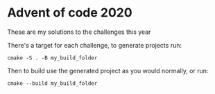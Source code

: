# Advent of code 2020

These are my solutions to the challenges this year

There's a target for each challenge, to generate projects run:

`cmake -S . -B my_build_folder`

Then to build use the generated project as you would normally, or run:

`cmake --build my_build_folder`